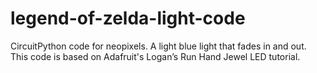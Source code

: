 # legend-of-zelda-light-code
CircuitPython code for neopixels. A light blue light that fades in and out. This code is based on Adafruit's Logan’s Run Hand Jewel LED tutorial. 
